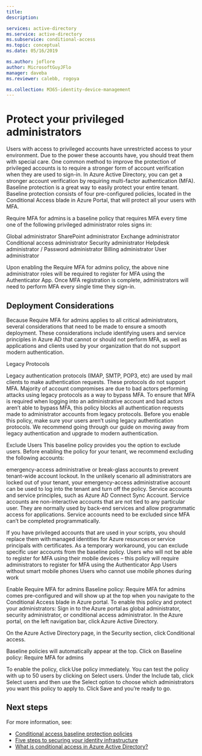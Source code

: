 ```yaml
---
title: 
description: 

services: active-directory
ms.service: active-directory
ms.subservice: conditional-access
ms.topic: conceptual
ms.date: 05/16/2019

ms.author: joflore
author: MicrosoftGuyJFlo
manager: daveba
ms.reviewer: calebb, rogoya

ms.collection: M365-identity-device-management
---
```

# Protect your privileged administrators

Users with access to privileged accounts have unrestricted access to your environment. Due to the power these accounts have, you should treat them with special care. One common method to improve the protection of privileged accounts is to require a stronger form of account verification when they are used to sign-in. In Azure Active Directory, you can get a stronger account verification by requiring multi-factor authentication (MFA).
Baseline protection is a great way to easily protect your entire tenant. Baseline protection consists of four pre-configured policies, located in the Conditional Access blade in Azure Portal, that will protect all your users with MFA.

Require MFA for admins is a baseline policy that requires MFA every time one of the following privileged administrator roles signs in:

Global administrator
SharePoint administrator
Exchange administrator
Conditional access administrator
Security administrator
Helpdesk administrator / Password administrator
Billing administrator
User administrator

Upon enabling the Require MFA for admins policy, the above nine administrator roles will be required to register for MFA using the Authenticator App. Once MFA registration is complete, administrators will need to perform MFA every single time they sign-in.

## Deployment Considerations

Because Require MFA for admins applies to all critical administrators, several considerations that need to be made to ensure a smooth deployment. These considerations include identifying users and service principles in Azure AD that cannot or should not perform MFA, as well as applications and clients used by your organization that do not support modern authentication.

Legacy Protocols

Legacy authentication protocols (IMAP, SMTP, POP3, etc) are used by mail clients to make authentication requests. These protocols do not support MFA. Majority of account compromises are due to bad actors performing attacks using legacy protocols as a way to bypass MFA.
To ensure that MFA is required when logging into an administrative account and bad actors aren’t able to bypass MFA, this policy blocks all authentication requests made to administrator accounts from legacy protocols.
Before you enable this policy, make sure your users aren’t using legacy authentication protocols. We recommend going through our guide on moving away from legacy authentication and upgrade to modern authentication.

Exclude Users
This baseline policy provides you the option to exclude users. Before enabling the policy for your tenant, we recommend excluding the following accounts:

emergency-access administrative or break-glass accounts to prevent tenant-wide account lockout. In the unlikely scenario all administrators are locked out of your tenant, your emergency-access administrative account can be used to log into the tenant and turn off the policy.
Service accounts and service principles, such as Azure AD Connect Sync Account. Service accounts are non-interactive accounts that are not tied to any particular user. They are normally used by back-end services and allow programmatic access for applications. Service accounts need to be excluded since MFA can’t be completed programmatically.

If you have privileged accounts that are used in your scripts, you should replace them with managed identities for Azure resources or service principals with certificates. As a temporary workaround, you can exclude specific user accounts from the baseline policy.
Users who will not be able to register for MFA using their mobile devices – this policy will require administrators to register for MFA using the Authenticator App
Users without smart mobile phones
Users who cannot use mobile phones during work

Enable Require MFA for admins
Baseline policy: Require MFA for admins comes pre-configured and will show up at the top when you navigate to the Conditional Access blade in Azure portal.
To enable this policy and protect your administrators:
Sign in to the Azure portal as global administrator, security administrator, or conditional access administrator.
In the Azure portal, on the left navigation bar, click Azure Active Directory.

On the Azure Active Directory page, in the Security section, click Conditional access.

Baseline policies will automatically appear at the top. Click on Baseline policy: Require MFA for admins

To enable the policy, click Use policy immediately.
You can test the policy with up to 50 users by clicking on Select users. Under the Include tab, click Select users and then use the Select option to choose which administrators you want this policy to apply to.
Click Save and you’re ready to go.

## Next steps

For more information, see:

* [Conditional access baseline protection policies](concept-basline-protection.md)
* [Five steps to securing your identity infrastructure](../security/azure-ad-secure-steps.md)
* [What is conditional access in Azure Active Directory?](overview.md)
